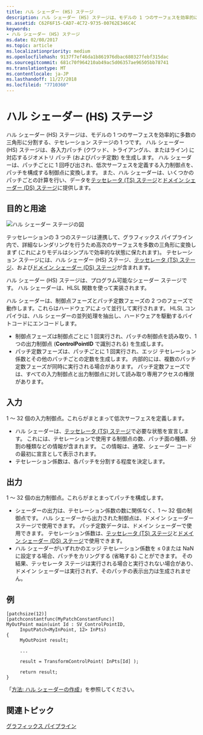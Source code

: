 ```yaml
---
title: ハル シェーダー (HS) ステージ
description: ハル シェーダー (HS) ステージは、モデルの 1 つのサーフェスを効率的に多数の三角形に分割する、テセレーション ステージの 1 つです。
ms.assetid: C62F6F15-CAD7-4C72-9735-00762E346C4C
keywords:
- ハル シェーダー (HS) ステージ
ms.date: 02/08/2017
ms.topic: article
ms.localizationpriority: medium
ms.openlocfilehash: 9137f7ef46da1b861976dbac680327febf315dac
ms.sourcegitcommit: 681c70f964210ab49ac5d06357ae96505bb78741
ms.translationtype: MT
ms.contentlocale: ja-JP
ms.lasthandoff: 11/27/2018
ms.locfileid: "7710360"
---
```

# <a name="hull-shader-hs-stage"></a>ハル シェーダー (HS) ステージ


ハル シェーダー (HS) ステージは、モデルの 1 つのサーフェスを効率的に多数の三角形に分割する、テセレーション ステージの 1 つです。 ハル シェーダー (HS) ステージは、各入力パッチ (クワッド、トライアングル、またはライン) に対応するジオメトリ パッチ (およびパッチ定数) を生成します。 ハル シェーダーは、パッチごとに 1 回呼び出され、低次サーフェスを定義する入力制御点を、パッチを構成する制御点に変換します。 また、ハル シェーダーは、いくつかのパッチごとの計算を行い、データを[テッセレータ (TS) ステージ](tessellator-stage--ts-.md)と[ドメイン シェーダー (DS) ステージ](domain-shader-stage--ds-.md)に提供します。

## <a name="span-idpurposeandusesspanspan-idpurposeandusesspanspan-idpurposeandusesspanpurpose-and-uses"></a><span id="Purpose_and_uses"></span><span id="purpose_and_uses"></span><span id="PURPOSE_AND_USES"></span>目的と用途


![ハル シェーダー ステージの図](images/d3d11-hull-shader.png)

テッセレーションの 3 つのステージは連携して、グラフィックス パイプライン内で、詳細なレンダリングを行うため高次のサーフェスを多数の三角形に変換しまず (これによりモデルはシンプルで効率的な状態に保たれます)。 テセレーション ステージには、ハル シェーダー (HS) ステージ、[テッセレータ (TS) ステージ](tessellator-stage--ts-.md)、および[ドメイン シェーダー (DS) ステージ](domain-shader-stage--ds-.md)が含まれます。

ハル シェーダー (HS) ステージは、プログラム可能なシェーダー ステージです。 ハル シェーダーは、HLSL 関数を使って実装されます。

ハル シェーダーは、制御点フェーズとパッチ定数フェーズの 2 つのフェーズで動作します。これらはハードウェアによって並行して実行されます。 HLSL コンパイラは、ハル シェーダーの並列処理を抽出し、ハードウェアを駆動するバイトコードにエンコードします。

-   制御点フェーズは制御点ごとに 1 回実行され、パッチの制御点を読み取り、1 つの出力制御点 (**ControlPointID** で識別される) を生成します。
-   パッチ定数フェーズは、パッチごとに 1 回実行され、エッジ テセレーション係数とその他のパッチごとの定数を生成します。 内部的には、複数のパッチ定数フェーズが同時に実行される場合があります。 パッチ定数フェーズでは、すべての入力制御点と出力制御点に対して読み取り専用アクセスの権限があります。

## <a name="span-idinputspanspan-idinputspanspan-idinputspaninput"></a><span id="Input"></span><span id="input"></span><span id="INPUT"></span>入力


1 ～ 32 個の入力制御点。これらがまとまって低次サーフェスを定義します。

-   ハル シェーダーは、[テッセレータ (TS) ステージ](tessellator-stage--ts-.md)で必要な状態を宣言します。 これには、テセレーションで使用する制御点の数、パッチ面の種類、分割の種類などの情報が含まれます。 この情報は、通常、シェーダー コードの最初に宣言として表示されます。
-   テセレーション係数は、各パッチを分割する程度を決定します。

## <a name="span-idoutputspanspan-idoutputspanspan-idoutputspanoutput"></a><span id="Output"></span><span id="output"></span><span id="OUTPUT"></span>出力


1 ～ 32 個の出力制御点。これらがまとまってパッチを構成します。

-   シェーダーの出力は、テセレーション係数の数に関係なく、1 ～ 32 個の制御点です。 ハル シェーダーから出力された制御点は、ドメイン シェーダー ステージで使用できます。 パッチ定数データは、ドメイン シェーダーで使用できます。 テセレーション係数は、[テッセレータ (TS) ステージ](tessellator-stage--ts-.md)と[ドメイン シェーダー (DS) ステージ](domain-shader-stage--ds-.md)で使用できます。
-   ハル シェーダーがいずれかのエッジ テセレーション係数を ≤ 0または NaN に設定する場合、パッチをカリングする (省略する) ことができます。 その結果、テッセレータ ステージは実行される場合と実行されない場合があり、ドメイン シェーダーは実行されず、そのパッチの表示出力は生成されません。

## <a name="span-idexamplespanspan-idexamplespanspan-idexamplespanexample"></a><span id="Example"></span><span id="example"></span><span id="EXAMPLE"></span>例


```
[patchsize(12)]
[patchconstantfunc(MyPatchConstantFunc)]
MyOutPoint main(uint Id : SV_ControlPointID,
     InputPatch<MyInPoint, 12> InPts)
{
     MyOutPoint result;
     
     ...
     
     result = TransformControlPoint( InPts[Id] );

     return result;
}
```

「[方法: ハル シェーダーの作成](https://msdn.microsoft.com/library/windows/desktop/ff476338)」を参照してください。

## <a name="span-idrelated-topicsspanrelated-topics"></a><span id="related-topics"></span>関連トピック


[グラフィックス パイプライン](graphics-pipeline.md)

 

 




